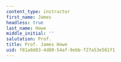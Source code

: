 ```yaml
---
content_type: instructor
first_name: James
headless: true
last_name: Howe
middle_initial: ''
salutation: Prof.
title: Prof. James Howe
uid: f81a8d83-4d80-54af-9ebb-f27a53e561f1
---
```

